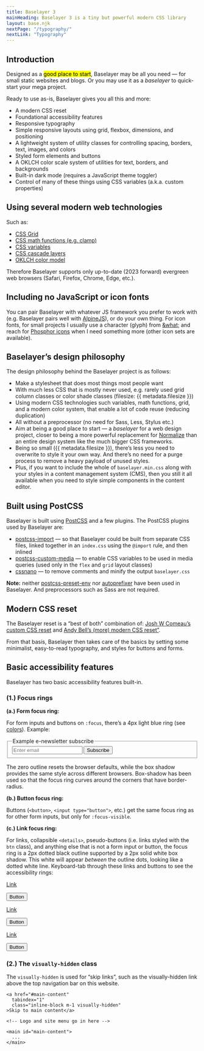 ```yaml
---
title: Baselayer 3
mainHeading: Baselayer 3 is a tiny but powerful modern CSS library
layout: base.njk
nextPage: "/typography/"
nextLink: "Typography"
---
```


## Introduction

<p class="t-big">Designed as a <mark>good place to start</mark>, Baselayer may be all you need — for small static websites and blogs. Or you may use it as a <em>baselayer</em> to quick-start your mega project.</p>

Ready to use as-is, Baselayer gives you all this and more:

* A modern CSS reset
* Foundational accessibility features
* Responsive typography
* Simple responsive layouts using grid, flexbox, dimensions, and positioning
* A lightweight system of utility classes for controlling spacing, borders, text, images, and colors
* Styled form elements and buttons
* A OKLCH color scale system of utilities for text, borders, and backgrounds
* Built-in dark mode (requires a JavaScript theme toggler)
* Control of many of these things using CSS variables (a.k.a. custom properties)

## Using several modern web technologies

Such as:

* [CSS Grid](https://caniuse.com/css-grid)
* [CSS math functions (e.g. clamp)](https://caniuse.com/?search=css%20math%20functions)
* [CSS variables](https://caniuse.com/css-variables)
* [CSS cascade layers](https://caniuse.com/css-cascade-layers)
* [OKLCH color model](https://caniuse.com/mdn-css_types_color_oklch)

Therefore Baselayer supports only up-to-date (2023 forward) evergreen web browsers (Safari, Firefox, Chrome, Edge, etc.).

## Including no JavaScript or icon fonts

You can pair Baselayer with whatever JS framework you prefer to work with (e.g. Baselayer pairs well with [AlpineJS](https://alpinejs.dev)), or do your own thing. For icon fonts, for small projects I usually use a character (glyph) from [&amp;what;](https://www.amp-what.com/) and reach for [Phosphor icons](https://phosphoricons.com/) when I need something more (other icon sets are available).
  
## Baselayer’s design philosophy 

The design philosophy behind the Baselayer project is as follows:

* Make a stylesheet that does most things most people want
* With much less CSS that is mostly never used, e.g. rarely used grid column classes or color shade classes (filesize: {{ metadata.filesize }})
* Using modern CSS technologies such variables, math functions, grid, and a modern color system, that enable a lot of code reuse (reducing duplication)
* All without a preprocessor (no need for Sass, Less, Stylus etc.)
* Aim at being a good place to start — a _baselayer_ for a web design project, closer to being a more powerful replacement for [Normalize](https://necolas.github.io/normalize.css/) than an entire design system like the much bigger CSS frameworks.
* Being so small ({{ metadata.filesize }}), there’s less you need to overwrite to style it your own way. And there’s no need for a purge process to remove a heavy payload of unused styles.
* Plus, if you want to include the whole of `baselayer.min.css` along with your styles in a content management system (CMS), then you still it all available when you need to style simple components in the content editor.

## Built using PostCSS

Baselayer is built using [PostCSS](https://postcss.org) and a few plugins. The PostCSS plugins used by Baselayer are:

* [postcss-import](https://github.com/postcss/postcss-import) — so that Baselayer could be built from separate CSS files, linked together in an `index.css` using the `@import` rule, and then inlined
* [postcss-custom-media](https://npm.devtool.tech/postcss-custom-media) — to enable CSS variables to be used in media queries (used only in the `flex` and `grid` layout classes)
* [cssnano](https://cssnano.co) — to remove comments and minify the output `baselayer.css`

**Note:** neither [postcss-preset-env](https://preset-env.cssdb.org) nor [autoprefixer](https://github.com/postcss/autoprefixer) have been used in Baselayer. And preprocessors such as Sass are not required.

## Modern CSS reset

The Baselayer reset is a “best of both” combination of: [Josh W Comeau’s custom CSS reset](https://www.joshwcomeau.com/css/custom-css-reset/) and [Andy Bell’s (more) modern CSS reset”](https://andy-bell.co.uk/a-more-modern-css-reset/).

From that basis, Baselayer then takes care of the basics by setting some minimalist, easy-to-read typography, and styles for buttons and forms.

## Basic accessibility features

Baselayer has two basic accessibility features built-in.

### (1.) Focus rings

**(a.) Form focus ring:**

For form inputs and buttons on `:focus`, there’s a 4px light blue ring (see [colors](/colors)). Example:

<form class="mt-2 mb-3">
  <fieldset class="flex">
    <legend>Example e-newsletter subscribe</legend>
    <input class="w-100%" type="email" id="example-input-email" placeholder="Enter email">
    <input type="submit" name="submit" value="Subscribe">
  </fieldset>
</form>

The zero outline resets the browser defaults, while the box shadow provides the same style across different browsers. Box-shadow has been used so that the focus ring curves around the corners that have border-radius.

**(b.) Button focus ring:**

Buttons (`<button>`, `<input type="button">`, etc.) get the same focus ring as for other form inputs, but only for `:focus-visible`.

**(c.) Link focus ring:**

For links, collapsible `<details>`, pseudo-buttons (i.e. links styled with the `btn` class), and anything else that is not a form input or button, the focus ring is a 2px dotted black outline supported by a 2px solid white box shadow. This white will appear _between_ the outline dots, looking like a dotted white line. Keyboard-tab through these links and buttons to see the accessibility rings:

<div class="mt-2 mb-3 b-1">
  <div class="grid sm:equal-3-cols">
    <div class="p-3 flex flex-column flex-center flex-middle">
    <p><a href="/#">Link</a></p>
    <p><button type="button">Button</button></p>
    </div>
    <div class="p-3 flex flex-column flex-center flex-middle bg-blue bg-700">
    <p><a class="t-blue t-200 hover:t-300" href="/#">Link</a></p>
    <p><button type="button">Button</button></p>
    </div>
    <div class="p-3 flex flex-column flex-center flex-middle bg-black">
    <p><a class="t-blue t-200 hover:t-300" href="/#">Link</a></p>
    <p><button type="button">Button</button></p>
    </div>
  </div>
</div>

### (2.) The `visually-hidden` class

The `visually-hidden` is used for “skip links”, such as the visually-hidden link above the top navigation bar on this website.

```
<a href="#main-content"
  tabindex="1"
  class="inline-block m-1 visually-hidden"
>Skip to main content</a>

<!-- Logo and site menu go in here -->

<main id="main-content">
  ...
</main>
```